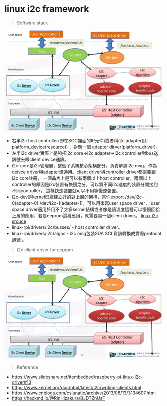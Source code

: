 # linux i2c framework
> Software stack<br>

![alt Software stack](https://github.com/chiweichiu/linux_driver/blob/main/utils/i2c_sofeware_stack.JPG)
- 右半i2c host controller(即在SOC裡面的IP元件)或者稱i2c adapter(即platform_device(resource)) ，對應一個 adapter dirver(platform_driver)。
- 左半i2c driver實際上是夠拓i2c core->i2c adapter->i2c controller對bus送訊號去跟client device通訊。
- i2c-core是i2c管理層，整個子系統核心架構部分，負責解譯i2c msg，作為deivce driver與adapter溝通用。client driver與controller driver都需要跟i2c core註冊，
  一個晶片上是可以有兩個以上host controller，兩個以上controller的原因是i2c裝置有快慢之分，可以將不同i2c速度的裝置分開接到不同controller，
  這樣快速裝置就可以不用等慢速裝置。
- i2c-dev是kernel已經建立好的對上層的架構，當你export /dev/i2c-0(adapter-0) /dev/i2c-1(adapter-1)，可以用來寫user space driver，
  user space driver適用於用不了太多kernel結構或者像是讀溫度這種可以慢慢回給上層的應用，若是eeprom這種應用，就需要寫一個client driver。
  [linux i2c srouce](https://github.com/thenaran/linux-rpi/blob/master/drivers/i2c/)
- linux-rpi/drivers/i2c/busses/ - host controller driver。
- linux-rpi/drivers/i2c/algos - i2c msg包裝SDA SCL資訊轉換成實際protocal訊號 。

> i2c client driver for eeprom<br>

![alt Software stack](https://github.com/chiweichiu/linux_driver/blob/main/utils/i2c_sofeware_stack.JPG)


> Reference<br>
- https://www.slideshare.net/itembedded/raspberry-pi-linux-i2c-driver#13
- https://www.kernel.org/doc/html/latest/i2c/writing-clients.html
- https://www.cnblogs.com/cslunatic/archive/2013/06/13/3134607.html
- https://hackmd.io/@RinHizakura/BJDTZnUsF
